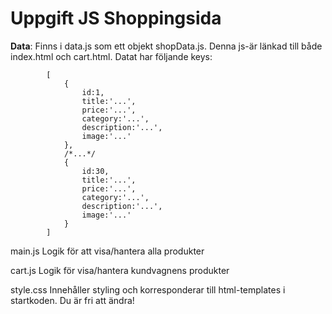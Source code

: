 # Uppgift JS Shoppingsida


**Data**: 
Finns i data.js som ett objekt shopData.js. Denna js-är länkad till både index.html och cart.html. Datat har följande keys:
       
            [
                {
                    id:1,
                    title:'...',
                    price:'...',
                    category:'...',
                    description:'...',
                    image:'...'
                },
                /*...*/
                {
                    id:30,
                    title:'...',
                    price:'...',
                    category:'...',
                    description:'...',
                    image:'...'
                }
            ]

main.js       Logik för att visa/hantera alla produkter

cart.js       Logik för visa/hantera kundvagnens produkter 
       
style.css     Innehåller styling och korresponderar till html-templates i startkoden. Du är fri att ändra!